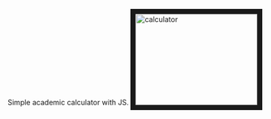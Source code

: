Simple academic calculator with JS. 
 <a href="https://evgeniatrudova.github.io/JS_academic_calculator/">  <img width="240" height="180" border="10" alt="calculator" src="https://user-images.githubusercontent.com/68112616/149302116-42a3d6df-6509-4b75-b7aa-0a3a73b8182b.png"></a>
